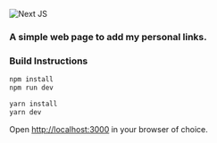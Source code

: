 <div>
  <p>
    <img src= "https://img.shields.io/badge/Next-black?style=for-the-badge&logo=next.js&logoColor=white" alt="Next JS"/>
  </p>
</div>


### A simple web page to add my personal links.

### Build Instructions


```bash
npm install
npm run dev
````

```bash
yarn install
yarn dev
```

Open [http://localhost:3000](http://localhost:3000) in your browser of choice.

